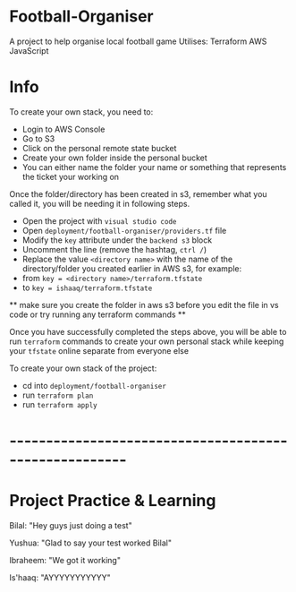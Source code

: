 # Football-Organiser

A project to help organise local football game
Utilises:
Terraform
AWS
JavaScript

# Info

To create your own stack, you need to:

- Login to AWS Console
- Go to S3
- Click on the personal remote state bucket
- Create your own folder inside the personal bucket
 - You can either name the folder your name or something that represents the ticket your working on

Once the folder/directory has been created in s3, remember what you called it, you will be needing it in following steps.

- Open the project with `visual studio code`
- Open `deployment/football-organiser/providers.tf` file
- Modify the `key` attribute under the `backend s3` block
 - Uncomment the line (remove the hashtag, `ctrl /`)
 - Replace the value `<directory name>` with the name of the directory/folder you created earlier in AWS s3, for example:
  - from `key = <directory name>/terraform.tfstate`
  - to `key = ishaaq/terraform.tfstate`

** make sure you create the folder in aws s3 before you edit the file in vs code or try running any terraform commands **

Once you have successfully completed the steps above, you will be able to run `terraform` commands to create your own personal stack while keeping your `tfstate` online separate from everyone else

To create your own stack of the project:

- cd into `deployment/football-organiser`
- run `terraform plan`
- run `terraform apply`


# ------------------------------------------------------
# Project Practice & Learning

Bilal: "Hey guys just doing a test"

Yushua: "Glad to say your test worked Bilal"

Ibraheem: "We got it working"

Is'haaq: "AYYYYYYYYYYY"


